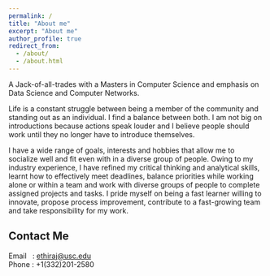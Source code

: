 ```yaml
---
permalink: /
title: "About me"
excerpt: "About me"
author_profile: true
redirect_from: 
  - /about/
  - /about.html
---
```


A Jack-of-all-trades with a Masters in Computer Science and emphasis on Data Science and Computer Networks.
 
Life is a constant struggle between being a member of the community and standing out as an individual. I find a balance between both. I am not big on introductions because actions speak louder and I believe people should work until they no longer have to introduce themselves.

I have a wide range of goals, interests and hobbies that allow me to socialize well and fit even with in a diverse group of people. Owing to my industry experience, I have refined my critical thinking and analytical skills, learnt how to effectively meet deadlines, balance priorities while working alone or within a team and work with diverse groups of people to complete assigned projects and tasks. I pride myself on being a fast learner willing to innovate, propose process improvement, contribute to a fast-growing team and take responsibility for my work.

Contact Me
------
Email&nbsp;&nbsp;&nbsp;: ethiraj@usc.edu<br>
Phone : +1(332)201-2580
